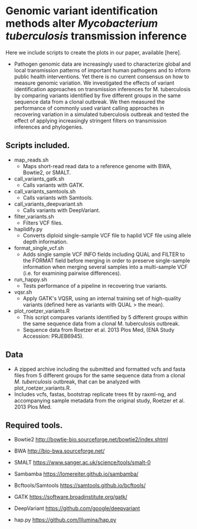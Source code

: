 # Genomic variant identification methods alter *Mycobacterium tuberculosis* transmission inference

Here we include scripts to create the plots in our paper, available [here]. 

- Pathogen genomic data are increasingly used to characterize global and local transmission patterns of important human pathogens and to inform public health interventions. Yet there is no current consensus on how to measure genomic variation. We investigated the effects of variant identification approaches on transmission inferences for M. tuberculosis by comparing variants identified by five different groups in the same sequence data from a clonal outbreak. We then measured the performance of commonly used variant calling approaches in recovering variation in a simulated tuberculosis outbreak and tested the effect of applying increasingly stringent filters on transmission inferences and phylogenies. 


## Scripts included. 

- map_reads.sh 
  - Maps short-read read data to a reference genome with BWA, Bowtie2, or SMALT.
- call_variants_gatk.sh 
  - Calls variants with GATK. 
- call_variants_samtools.sh 
  - Calls variants with Samtools. 
- call_variants_deepvariant.sh 
  - Calls variants with DeepVariant. 
- filter_variants.sh 
  - Filters VCF files. 
- haplidify.py
  - Converts diploid single-sample VCF file to haplid VCF file using allele depth information.  
- format_single_vcf.sh 
  - Adds single sample VCF INFO fields including QUAL and FILTER to the FORMAT field before merging in order to preserve single-sample information when merging several samples into a multi-sample VCF (i.e. for examining pairwise differences).
- run_happy.sh 
  - Tests performance of a pipeline in recovering true variants.
- vqsr.sh
  - Apply GATK's VQSR, using an internal training set of high-quality variants (defined here as variants with QUAL > the mean).
- plot_roetzer_variants.R 
  - This script compares variants identified by 5 different groups within the same sequence data from a clonal M. tuberculosis outbreak. 
  - Sequence data from Roetzer et al. 2013 Plos Med, (ENA Study Accession: PRJEB6945).

## Data 
- A zipped archive including the submitted and formatted vcfs and fasta files from 5 different groups for the same sequence data from a clonal *M. tuberculosis* outbreak, that can be analyzed with plot_roetzer_variants.R.
- Includes vcfs, fastas, bootstrap replicate trees fit by raxml-ng, and accompanying sample metadata from the original study, Roetzer et al. 2013 Plos Med. 

## Required tools. 

- Bowtie2	http://bowtie-bio.sourceforge.net/bowtie2/index.shtml

- BWA	http://bio-bwa.sourceforge.net/

- SMALT	https://www.sanger.ac.uk/science/tools/smalt-0

- Sambamba	https://lomereiter.github.io/sambamba/

- Bcftools/Samtools	https://samtools.github.io/bcftools/

- GATK	https://software.broadinstitute.org/gatk/

- DeepVariant	https://github.com/google/deepvariant

- hap.py	https://github.com/Illumina/hap.py

